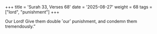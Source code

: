 +++
title = 'Surah 33, Verses 68'
date = '2025-08-27'
weight = 68
tags = ["lord", "punishment"]
+++

Our Lord! Give them double ˹our˺ punishment, and condemn them tremendously.”